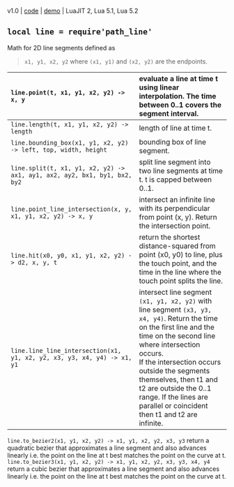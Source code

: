 v1.0 | [code](http://code.google.com/p/lua-files/source/browse/path_line.lua) | [demo](http://code.google.com/p/lua-files/source/browse/path_hit_demo.lua) | LuaJIT 2, Lua 5.1, Lua 5.2

## `local line = require'path_line'` ##

Math for 2D line segments defined as
> `x1, y1, x2, y2`
where `(x1, y1)` and `(x2, y2)` are the endpoints.

| `line.point(t, x1, y1, x2, y2) -> x, y` | evaluate a line at time t using linear interpolation. The time between 0..1 covers the segment interval. |
|:----------------------------------------|:---------------------------------------------------------------------------------------------------------|
| `line.length(t, x1, y1, x2, y2) -> length` | length of line at time t. |
| `line.bounding_box(x1, y1, x2, y2) -> left, top, width, height` | bounding box of line segment. |
| `line.split(t, x1, y1, x2, y2) -> ax1, ay1, ax2, ay2, bx1, by1, bx2, by2` | split line segment into two line segments at time t. t is capped between 0..1. |
| `line.point_line_intersection(x, y, x1, y1, x2, y2) -> x, y` | intersect an infinite line with its perpendicular from point (x, y). Return the intersection point. |
| `line.hit(x0, y0, x1, y1, x2, y2) -> d2, x, y, t` | return the shortest distance-squared from point (x0, y0) to line, plus the touch point, and the time in the line where the touch point splits the line. |
| `line.line_line_intersection(x1, y1, x2, y2, x3, y3, x4, y4) -> x1, y1` | intersect line segment `(x1, y1, x2, y2)` with line segment `(x3, y3, x4, y4)`. Return the time on the first line and the time on the second line where intersection occurs. <br> If the intersection occurs outside the segments themselves, then t1 and t2 are outside the 0..1 range. If the lines are parallel or coincident then t1 and t2 are infinite. <br>
<tr><td> <code>line.to_bezier2(x1, y1, x2, y2) -&gt; x1, y1, x2, y2, x3, y3</code> </td><td> return a quadratic bezier that approximates a line segment and also advances linearly i.e. the point on the line at t best matches the point on the curve at t. </td></tr>
<tr><td> <code>line.to_bezier3(x1, y1, x2, y2) -&gt; x1, y1, x2, y2, x3, y3, x4, y4</code> </td><td> return a cubic bezier that approximates a line segment and also advances linearly i.e. the point on the line at t best matches the point on the curve at t. </td></tr>